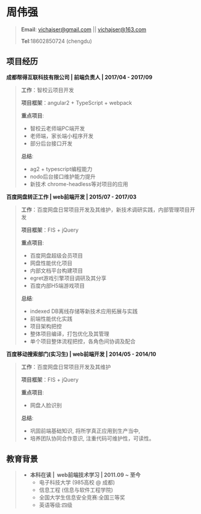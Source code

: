周伟强
===

> **Email**: vichajser@gmail.com || vichajser@163.com
> 
> **Tel**:18602850724  (chengdu)

## 项目经历 ##

**成都帮得互联科技有限公司 | 前端负责人 |  2017/04 - 2017/09**
>  **工作**：智校云项目开发
>  
> **项目框架**：angular2 + TypeScript + webpack
>
> **重点项目**: 
> 
> - 智校云老师端PC端开发
> - 老师端，家长端小程序开发
> - 部分后台接口开发
>
> **总结**: 
> 
> -  ag2 + typescript编程能力
> -  nodo后台接口维护能力提升
> -  新技术 chrome-headless等对项目的应用

**百度网盘转正工作 | web前端开发 | 2015/07 - 2017/03**
>  **工作**：百度网盘日常项目开发及其维护，新技术调研实践，内部管理项目开发
>  
> **项目框架**：FIS + jQuery
>
> **重点项目**: 
> 
>  - 百度网盘超级会员项目
>  - 网盘性能优化项目
>  - 内部文档平台构建项目
>  - egret游戏引擎项目调研及其分享
>  - 百度内部H5端游戏项目
>
>**总结**: 
>
> - indexed DB离线存储等新技术应用拓展与实践
> - 前端性能优化实践
> - 项目架构把控
> - 整体项目编译，打包优化及其管理
> - 单个项目整体流程把控，各角色间协调及配合

**百度移动搜索部门(实习生) | web前端开发 | 2014/05 - 2014/10**
>  **工作**：百度网盘日常项目开发及其维护
>  
> **项目框架**：FIS + jQuery
>
> **重点项目**: 
>
>  - 网盘人脸识别
>  
> **总结**:
> 
>  - 巩固前端基础知识, 将所学真正应用到生产当中,
>  - 培养团队协同合作意识, 注重代码可维护性，可读性。


## 教育背景 ##

>  - **本科在读&nbsp;|&nbsp; web前端技术学习&nbsp;|&nbsp;2011.09 ~ 至今**
>      -  电子科技大学 (985高校 @ 成都)
>      -  信息工程 (信息与软件工程学院)
>      -  全国大学生信息安全竞赛:全国三等奖
>      -  英语等级:四级
 


